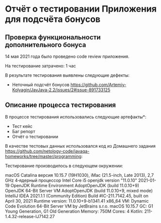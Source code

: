 # Отчёт о тестировании Приложения для подсчёта бонусов

## Проверка функциональности дополнительного бонуса

14 мая 2021 года было проведено code review приложения.

На тестирование затрачено: 1 час

В результате тестирования выявлены следующие дефекты:
* Неточный подсчёт бонусов https://github.com/Artemiy-Kolyagin/JavJava-2.2/issues/2#issue-891733125


## Описание процесса тестирования

В процессе тестирования использовались следующие артефакты*:
* Тест кейс
* Баг репорт
* Отчёт о тестировании


В качестве тестовых данных использовался код из Домашнего задания https://github.com/netology-code/javaqa-homeworks/tree/master/programming:


Тестирование производилось в следующем окружении:

macOS Catalina версия 10.15.7 (19H1030), iMac (21.5-inch, Late 2013), 2,7 GHz 4‑ядерный процессор Intel Core i5
openjdk version "11.0.10" 2021-01-19 OpenJDK Runtime Environment AdoptOpenJDK (build 11.0.10+9) OpenJDK 64-Bit Server VM AdoptOpenJDK (build 11.0.10+9, mixed mode)
IntelliJ IDEA 2021.1.1 (Community Edition) Build #IC-211.7142.45, built on April 30, 2021 Runtime version: 11.0.10+9-b1341.41 x86_64 VM: Dynamic Code Evolution 64-Bit Server VM by JetBrains s.r.o. macOS 10.15.7 GC: G1 Young Generation, G1 Old Generation Memory: 750M Cores: 4 Kotlin: 211-1.4.32-release-IJ7142.27